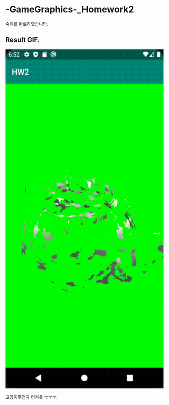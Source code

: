# -GameGraphics-_Homework2
숙제를 완료하였습니당.


## Result GIF.
<img src="GameGraphics-Homework2/img/Mission_Complete.gif" width="540" height="1080">

고양이주전자 터져욧 ㅜㅜㅜ.
